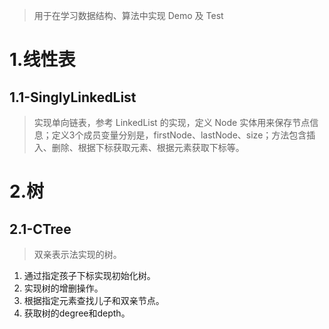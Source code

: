 > 用于在学习数据结构、算法中实现 Demo 及 Test

# 1.线性表

## 1.1-SinglyLinkedList

> 实现单向链表，参考 LinkedList 的实现，定义 Node<E> 实体用来保存节点信息；定义3个成员变量分别是，firstNode、lastNode、size；方法包含插入、删除、根据下标获取元素、根据元素获取下标等。

# 2.树

## 2.1-CTree

> 双亲表示法实现的树。

1. 通过指定孩子下标实现初始化树。
2. 实现树的增删操作。
3. 根据指定元素查找儿子和双亲节点。
4. 获取树的degree和depth。